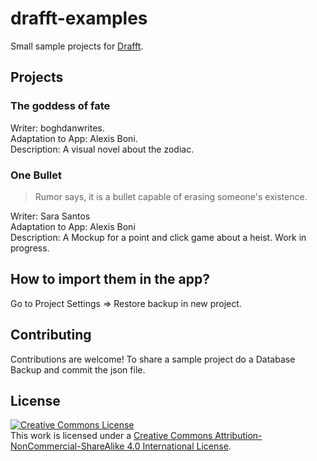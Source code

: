 # drafft-examples

Small sample projects for [Drafft](https://baj.itch.io/drafft).

## Projects

### The goddess of fate

Writer: boghdanwrites.  
Adaptation to App: Alexis Boni.  
Description: A visual novel about the zodiac.  

### One Bullet

> Rumor says, it is a bullet capable of erasing someone's existence.  
>

Writer: Sara Santos  
Adaptation to App: Alexis Boni  
Description: A Mockup for a point and click game about a heist. Work in progress.  

## How to import them in the app?
Go to Project Settings => Restore backup in new project.  

## Contributing
Contributions are welcome! To share a sample project do a Database Backup and commit the json file.  

## License
<a rel="license" href="http://creativecommons.org/licenses/by-nc-sa/4.0/"><img alt="Creative Commons License" style="border-width:0" src="https://i.creativecommons.org/l/by-nc-sa/4.0/88x31.png" /></a><br />This work is licensed under a <a rel="license" href="http://creativecommons.org/licenses/by-nc-sa/4.0/">Creative Commons Attribution-NonCommercial-ShareAlike 4.0 International License</a>.


